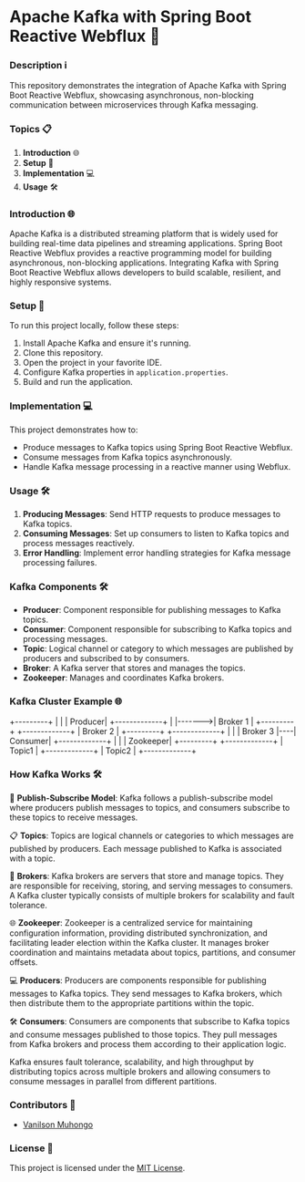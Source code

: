# Apache Kafka with Spring Boot Reactive Webflux 🚀

### Description ℹ️
This repository demonstrates the integration of Apache Kafka with Spring Boot Reactive Webflux, showcasing asynchronous, non-blocking communication between microservices through Kafka messaging.

### Topics 📋
1. **Introduction** 🌐
2. **Setup** 🔧
3. **Implementation** 💻
4. **Usage** 🛠️

### Introduction 🌐
Apache Kafka is a distributed streaming platform that is widely used for building real-time data pipelines and streaming applications. Spring Boot Reactive Webflux provides a reactive programming model for building asynchronous, non-blocking applications. Integrating Kafka with Spring Boot Reactive Webflux allows developers to build scalable, resilient, and highly responsive systems.

### Setup 🔧
To run this project locally, follow these steps:
1. Install Apache Kafka and ensure it's running.
2. Clone this repository.
3. Open the project in your favorite IDE.
4. Configure Kafka properties in `application.properties`.
5. Build and run the application.

### Implementation 💻
This project demonstrates how to:
- Produce messages to Kafka topics using Spring Boot Reactive Webflux.
- Consume messages from Kafka topics asynchronously.
- Handle Kafka message processing in a reactive manner using Webflux.

### Usage 🛠️
1. **Producing Messages**: Send HTTP requests to produce messages to Kafka topics.
2. **Consuming Messages**: Set up consumers to listen to Kafka topics and process messages reactively.
3. **Error Handling**: Implement error handling strategies for Kafka message processing failures.

### Kafka Components 🛠️
- **Producer**: Component responsible for publishing messages to Kafka topics.
- **Consumer**: Component responsible for subscribing to Kafka topics and processing messages.
- **Topic**: Logical channel or category to which messages are published by producers and subscribed to by consumers.
- **Broker**: A Kafka server that stores and manages the topics.
- **Zookeeper**: Manages and coordinates Kafka brokers.

### Kafka Cluster Example 🌐

+---------+
|         |
| Producer|        +-------------+
|         |------->|   Broker 1  |
+---------+        +-------------+
                   |   Broker 2  |    +---------+
                   +-------------+    |         |
                   |   Broker 3  |----| Consumer|
                   +-------------+    |         |
                       |   Zookeeper|  +---------+
                       +-------------+
                          |   Topic1   |
                          +-------------+
                          |   Topic2   |
                          +-------------+


### How Kafka Works 🛠️

🚀 **Publish-Subscribe Model**: Kafka follows a publish-subscribe model where producers publish messages to topics, and consumers subscribe to these topics to receive messages.
   
📋 **Topics**: Topics are logical channels or categories to which messages are published by producers. Each message published to Kafka is associated with a topic.

🔧 **Brokers**: Kafka brokers are servers that store and manage topics. They are responsible for receiving, storing, and serving messages to consumers. A Kafka cluster typically consists of multiple brokers for scalability and fault tolerance.

🌐 **Zookeeper**: Zookeeper is a centralized service for maintaining configuration information, providing distributed synchronization, and facilitating leader election within the Kafka cluster. It manages broker coordination and maintains metadata about topics, partitions, and consumer offsets.

💻 **Producers**: Producers are components responsible for publishing messages to Kafka topics. They send messages to Kafka brokers, which then distribute them to the appropriate partitions within the topic.

🛠️ **Consumers**: Consumers are components that subscribe to Kafka topics and consume messages published to those topics. They pull messages from Kafka brokers and process them according to their application logic.

Kafka ensures fault tolerance, scalability, and high throughput by distributing topics across multiple brokers and allowing consumers to consume messages in parallel from different partitions.
                        

### Contributors 👥
- [Vanilson Muhongo](https://github.com/edsonwade)

### License 📝
This project is licensed under the [MIT License](LICENSE).
